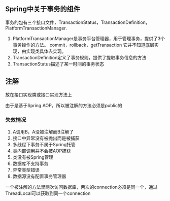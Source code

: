 ## Spring中关于事务的组件

事务的包有三个接口文件，TransactionStatus，TransactionDefinition，PlatformTransactionManager.

1. PlatformTransactionManager是事务平台管理器，用于管理事务，提供了3个事务操作的方法。
   	commit，rollback，getTransaction
   它并不知道底层实现，由实现类具体去实现。
2. TransactionDefinition定义了事务规则，提供了提取事务信息的方法
3. TransactionStatus描述了某一时间的事务状态

## 注解

放在接口实现类或接口实现方法上

由于是基于Spring AOP，所以被注解的方法必须是public的

### 失效情况

1. A调用B，A没被注解而B注解了
2. 接口中异常没有被抛出而是被捕获
3. 多线程下事务不属于Spring托管
4. 类内部调用并不会被AOP捕获
5. 类没有被Spring管理
6. 数据库不支持事务
7. 异常类型错误
8. 数据源没有配置事务管理器

一个被注解的方法里两次访问数据库，两次的connection必须是同一个，通过ThreadLocal可以获取到同一个connection

